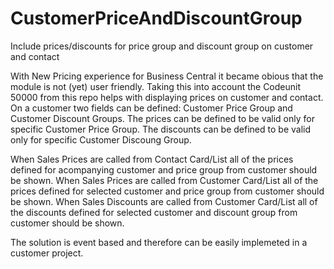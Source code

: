 # CustomerPriceAndDiscountGroup
Include prices/discounts for price group and discount group on customer and contact

With New Pricing experience for Business Central it became obious that the module is not (yet) user friendly.
Taking this into account the Codeunit 50000 from this repo helps with displaying prices on customer and contact.
On a customer two fields can be defined: Customer Price Group and Customer Discount Groups.
The prices can be defined to be valid only for specific Customer Price Group.
The discounts can be defined to be valid only for specific Customer Discoung Group.

When Sales Prices are called from Contact Card/List all of the prices defined for acompanying customer and price group from customer should be shown.
When Sales Prices are called from Customer Card/List all of the prices defined for selected customer and price group from customer should be shown.
When Sales Discounts are called from Customer Card/List all of the discounts defined for selected customer and discount group from customer should be shown.

The solution is event based and therefore can be easily implemeted in a customer project.